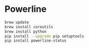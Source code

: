 # Powerline

```sh
brew update
brew install coreutils
brew install python
pip install --upgrade pip setuptools
pip install powerline-status
```
